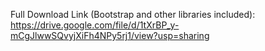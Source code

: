 Full Download Link (Bootstrap and other libraries included):
https://drive.google.com/file/d/1tXrBP_y-mCgJlwwSQvyjXiFh4NPy5rj1/view?usp=sharing
